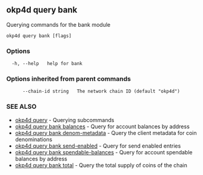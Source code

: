 ## okp4d query bank

Querying commands for the bank module

```
okp4d query bank [flags]
```

### Options

```
  -h, --help   help for bank
```

### Options inherited from parent commands

```
      --chain-id string   The network chain ID (default "okp4d")
```

### SEE ALSO

* [okp4d query](okp4d_query.md)	 - Querying subcommands
* [okp4d query bank balances](okp4d_query_bank_balances.md)	 - Query for account balances by address
* [okp4d query bank denom-metadata](okp4d_query_bank_denom-metadata.md)	 - Query the client metadata for coin denominations
* [okp4d query bank send-enabled](okp4d_query_bank_send-enabled.md)	 - Query for send enabled entries
* [okp4d query bank spendable-balances](okp4d_query_bank_spendable-balances.md)	 - Query for account spendable balances by address
* [okp4d query bank total](okp4d_query_bank_total.md)	 - Query the total supply of coins of the chain
